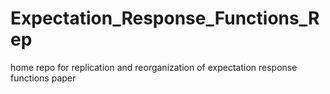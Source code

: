 # Expectation_Response_Functions_Rep
home repo for replication and reorganization of expectation response functions paper
